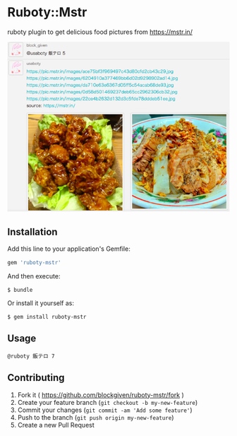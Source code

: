 # Ruboty::Mstr

ruboty plugin to get delicious food pictures from https://mstr.in/

![screenshot](screenshot.png)

## Installation

Add this line to your application's Gemfile:

```ruby
gem 'ruboty-mstr'
```

And then execute:

    $ bundle

Or install it yourself as:

    $ gem install ruboty-mstr

## Usage

    @ruboty 飯テロ 7

## Contributing

1. Fork it ( https://github.com/blockgiven/ruboty-mstr/fork )
2. Create your feature branch (`git checkout -b my-new-feature`)
3. Commit your changes (`git commit -am 'Add some feature'`)
4. Push to the branch (`git push origin my-new-feature`)
5. Create a new Pull Request
